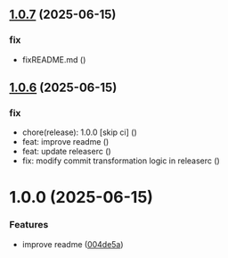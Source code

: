 ## [1.0.7](https://github.com/Sun-Woo-Kim/AmplifyQuery/compare/v1.0.6...v1.0.7) (2025-06-15)


### fix

* fixREADME.md ([](https://github.com/Sun-Woo-Kim/AmplifyQuery/commit/11fbce7a02f6854a7bf79c50f96538b927ee40bb))

## [1.0.6](https://github.com/Sun-Woo-Kim/AmplifyQuery/compare/v1.0.5...v1.0.6) (2025-06-15)


### fix

* chore(release): 1.0.0 [skip ci] ([](https://github.com/Sun-Woo-Kim/AmplifyQuery/commit/f377e1269d8b77f98fe528a27c6355b49c4aa75f))
* feat: improve readme ([](https://github.com/Sun-Woo-Kim/AmplifyQuery/commit/004de5a47a17c4c6b95ec5de1751747c11ca35ac))
* feat: update releaserc ([](https://github.com/Sun-Woo-Kim/AmplifyQuery/commit/af7b3ae024c4b8dd029cbedd24b5dee0dc489025))
* fix: modify commit transformation logic in releaserc ([](https://github.com/Sun-Woo-Kim/AmplifyQuery/commit/51277b1c1cee5dbece3024814649ec0a8623556e))

# 1.0.0 (2025-06-15)


### Features

* improve readme ([004de5a](https://github.com/Sun-Woo-Kim/AmplifyQuery/commit/004de5a47a17c4c6b95ec5de1751747c11ca35ac))
